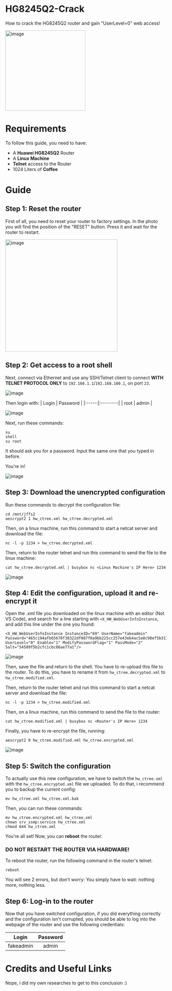 
# HG8245Q2-Crack
How to crack the HG8245Q2 router and gain "UserLevel=0" web access!

<img src="https://github.com/user-attachments/assets/e383589d-e2b3-4351-ac34-5570566954ff" alt="image" width="250">

# Requirements
To follow this guide, you need to have:
- A **Huawei HG8245Q2** Router
- A **Linux Machine**
- **Telnet** access to the Router
- 1024 Liters of **Coffee**

# Guide
## Step 1: Reset the router
First of all, you need to reset your router to factory settings.
In the photo you will find the position of the "RESET" button. Press it and wait for the router to restart.

<img src="https://github.com/user-attachments/assets/87f8ecb7-1b4e-4f5d-a154-58aaac979ae8" alt="image" width="350">

## Step 2: Get access to a root shell
Next, connect via Ethernet and use any SSH/Telnet client to connect **WITH TELNET PROTOCOL ONLY** to `192.168.1.1`/`192.168.100.1`, on port `23`.

![image](https://github.com/user-attachments/assets/c156fd30-bfe6-467b-809a-fb4a9d3394a3)

Then login with:
| Login | Password |
|:-----:|:--------:|
| root  |  admin   |

![image](https://github.com/user-attachments/assets/c7c8bf3a-6d1c-4aed-b425-fec4337c5fba)

Next, run these commands:

```
su
shell
su root
```
It should ask you for a password. Input the same one that you typed in before.

You're in!

![image](https://github.com/user-attachments/assets/46e80040-49bd-4ce1-9126-4ddb4fbe04df)

## Step 3: Download the unencrypted configuration
Run these commands to decrypt the configuration file:

```
cd /mnt/jffs2
aescrypt2 1 hw_ctree.xml hw_ctree.decrypted.xml
```

Then, on a linux machine, run this command to start a netcat server and download the file:

```
nc -l -p 1234 > hw_ctree.decrypted.xml
```

Then, return to the router telnet and run this command to send the file to the linux machine:

```
cat hw_ctree.decrypted.xml | busybox nc <Linux Machine's IP Here> 1234
```

![image](https://github.com/user-attachments/assets/9a280eea-386f-42c6-bcab-a154c7022662)

## Step 4: Edit the configuration, upload it and re-encrypt it
Open the .xml file you downloaded on the linux machine with an editor (Not VS Code), and search for a line starting with `<X_HW_WebUserInfoInstance`, and add this line under the one you found:

```
<X_HW_WebUserInfoInstance InstanceID="69" UserName="fakeadmin" Password="465c194afb65670f38322df087f0a9bb225cc257e43eb4ac5a0c98ef5b3173ac" UserLevel="0" Enable="1" ModifyPasswordFlag="1" PassMode="2" Salt="54589f5b2cfc1cbc86ae77a1"/>
```

![image](https://github.com/user-attachments/assets/8a8f6d5c-ce37-45f0-8e98-a6c69672a218)

Then, save the file and return to the shell.
You have to re-upload this file to the router. To do this, you have to rename it from `hw_ctree.decrypted.xml` to `hw_ctree.modified.xml`.

Then, return to the router telnet and run this command to start a netcat server and download the file:

```
nc -l -p 1234 > hw_ctree.modified.xml
```

Then, on a linux machine, run this command to send the file to the router:

```
cat hw_ctree.modified.xml | busybox nc <Router's IP Here> 1234
```

Finally, you have to re-encrypt the file, running:

```
aescrypt2 0 hw_ctree.modified.xml hw_ctree.encrypted.xml
```

![image](https://github.com/user-attachments/assets/700c877b-b22c-48f5-9f36-ec3220f7d267)

## Step 5: Switch the configuration
To actually use this new configuration, we have to switch the `hw_ctree.xml` with the `hw_ctree.encrypted.xml` file we uploaded.
To do that, i recommend you to backup the current config:

```
mv hw_ctree.xml hw_ctree.xml.bak
```

Then, you can run these commands:

```
mv hw_ctree.encrypted.xml hw_ctree.xml
chown srv_ssmp:service hw_ctree.xml
chmod 644 hw_ctree.xml
```

You're all set! Now, you can **reboot** the router.
### DO NOT RESTART THE ROUTER VIA HARDWARE!
To reboot the router, run the following command in the router's telnet:

```
reboot
```

You will see 2 errors, but don't worry: You simply have to wait: nothing more, nothing less.

## Step 6: Log-in to the router
Now that you have switched configuration, if you did everything correctly and the configuration isn't corrupted, you should be able to log into the webpage of the router and use the following credentials:

|   Login    | Password |
|:----------:|:--------:|
| fakeadmin  |  admin   |

# Credits and Useful Links
Nope, i did my own researches to get to this conclusion :)
